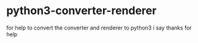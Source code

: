 # python3-converter-renderer
for help to convert the converter and renderer to python3
i say thanks for help
